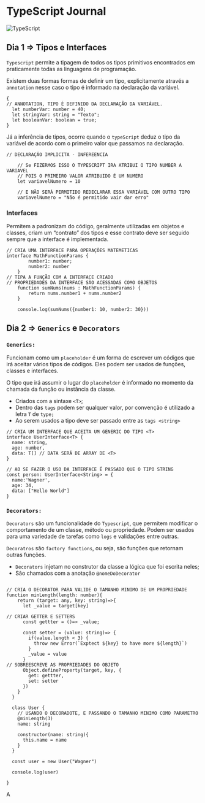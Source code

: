 # TypeScript Journal

![TypeScript](https://img.shields.io/badge/typescript-%23007ACC.svg?style=for-the-badge&logo=typescript&logoColor=white)

## Dia 1 ⇒ Tipos e Interfaces

`Typescript` permite a tipagem de todos os tipos primitivos encontrados em praticamente todas as linguagens de programação.

Existem duas formas formas de definir um tipo, explicitamente através a `annotation`  nesse caso o tipo é informado na declaração da variável.

```tsx
{
// ANNOTATION, TIPO É DEFINIDO DA DECLARAÇÃO DA VARIÁVEL.
  let numberVar: number = 40;
  let stringVar: string = "Texto";
  let booleanVar: boolean = true;
}
```

Já a inferência de tipos, ocorre quando o `typeScript` deduz o tipo da variável de acordo com o primeiro valor que passamos na declaração.

```tsx
// DECLARAÇÃO IMPLICITA - INFEREENCIA

    // Se FIZERMOS ISSO O TYPESCRIPT IRA ATRIBUI O TIPO NUMBER A VARIAVEL
    // POIS O PRIMEIRO VALOR ATRIBUIDO É UM NUMERO
    let variavelNumero = 10

    // E NÃO SERÁ PERMITIDO REDECLARAR ESSA VARIÁVEL COM OUTRO TIPO
    variavelNumero = "Não é permitido vair dar erro"
```

### Interfaces

Permitem a padronizam do código, geralmente utilizadas em objetos e classes, criam um “contrato” dos tipos e esse contrato deve ser seguido sempre que a interface é implementada. 

```tsx
// CRIA UMA INTERFACE PARA OPERAÇÕES MATEMETICAS
interface MathFunctionParams {
        number1: number;
        number2: number
    }
// TIPA A FUNÇÃO COM A INTERFACE CRIADO
// PROPRIEDADES DA INTERFACE SÃO ACESSADAS COMO OBJETOS
    function sumNums(nums : MathFunctionParams) {
        return nums.number1 + nums.number2
    }

    console.log(sumNums({number1: 10, number2: 30}))
```
## Dia 2 ⇒ `Generics` e `Decorators`

### `Generics:`

Funcionam como um `placeholder` é um forma de escrever um códigos que irá aceitar vários tipos de códigos. Eles podem ser usados de funções, classes e interfaces.

O tipo que irá assumir o lugar do `placeholder` é informado no momento da chamada da função ou instância da classe.

- Criados com a sintaxe `<T>`;
- Dentro das `tags` podem ser qualquer valor, por convenção é utilizado a letra `T` de `type;`
- Ao serem usados a tipo deve ser passado entre as `tags <string>`

```tsx
// CRIA UM INTERFACE QUE ACEITA UM GENERIC DO TIPO <T>
interface UserInterface<T> {
  name: string,
  age: number,
  data: T[] // DATA SERÁ DE ARRAY DE <T> 
}

// AO SE FAZER O USO DA INTERFACE É PASSADO QUE O TIPO STRING
const person: UserInterface<String> = {
  name:'Wagner',
  age: 34,
  data: ["Hello World"]
}
```

### `Decorators:`

`Decorators` são um funcionalidade do `Typescript`, que permitem modificar o comportamento de um classe, método ou propriedade. Podem ser usados para uma variedade de tarefas como `logs` e validações entre outras.

`Decoratros` são `factory functions`, ou seja, são funções que retornam outras funções.

- `Decorators`  injetam no construtor da classe a lógica que foi escrita neles;
- São chamados com a anotação `@nomeDoDecorator`

```tsx

// CRIA O DECORATOR PARA VALIDE O TAMANHO MINIMO DE UM PROPRIEDADE
function minLength(length: number){
    return (target: any, key: string)=>{
      let _value = target[key]

// CRIAR GETTER E SETTERS
      const gettter = ()=> _value;

      const setter = (value: string)=> {
        if(value.length < 3) {
          throw new Error(`Exptect ${key} to have more ${length}`)
        }
        _value = value
      }
// SOBREESCREVE AS PROPRIEDADES DO OBJETO
      Object.defineProperty(target, key, {
        get: gettter,
        set: setter
      })
    }
  }

  class User {
    // USANDO O DECORADOTE, E PASSANDO O TAMANHO MINIMO COMO PARAMETRO
    @minLength(3)
    name: string

    constructor(name: string){
      this.name = name
    }
  }

  const user = new User("Wagner")

  console.log(user)

}
```

A
